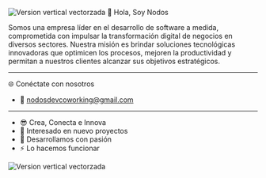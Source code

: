 ![Version vertical vectorzada](https://github.com/user-attachments/assets/31632cc3-e54c-40f2-8ff7-5d45de8227f1)
👋 Hola, Soy Nodos

Somos una empresa líder en el desarrollo de software a medida, comprometida con impulsar la transformación digital de negocios en diversos sectores. Nuestra misión es brindar soluciones tecnológicas innovadoras que optimicen los procesos, mejoren la productividad y permitan a nuestros clientes alcanzar sus objetivos estratégicos.

---

🌐 Conéctate con nosotros
- :email:  nodosdevcoworking@gmail.com

---

-  :sunglasses: Crea, Conecta e Innova
- 👀 Interesado en nuevo proyectos
- 💞️ Desarrollamos con pasión 
- ⚡ Lo hacemos funcionar

<!---
nodosdev01/nodosdev01 is a ✨ special ✨ repository because its `README.md` (this file) appears on your GitHub profile.
You can click the Preview link to take a look at your changes.
--->


![Version vertical vectorzada](https://github.com/user-attachments/assets/9238e1e8-f636-46e2-adc3-5a946a75375f)

